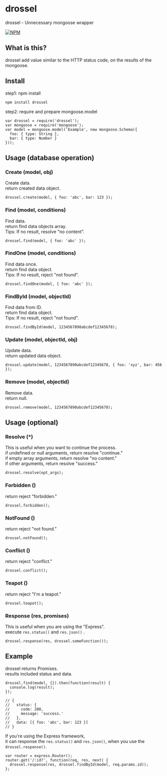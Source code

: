 # drossel
drossel - Unnecessary mongoose wrapper

[![NPM](https://nodei.co/npm/drossel.png)](https://nodei.co/npm/drossel/)

## What is this?
drossel add value similar to the HTTP status code, on the results of the mongoose.

## Install
step1: npm install
```
npm install drossel
```

step2: require and prepare mongoose.model
```
var drossel = require('drossel');
var mongoose = require('mongoose');
var model = mongoose.model('Example', new mongoose.Schema({
  foo: { type: String },
  bar: { type: Number }
}));
```

## Usage (database operation)

### Create (model, obj)
Create data.  
return created data object.
```
drossel.create(model, { foo: 'abc', bar: 123 });
```

### Find (model, conditions)
Find data.  
return find data objects array.  
Tips: If no result, resolve "no content".
```
drossel.find(model, { foo: 'abc' });
```

### FindOne (model, conditions)
Find data once.  
return find data object.  
Tips: If no result, reject "not found".
```
drossel.findOne(model, { foo: 'abc' });
```

### FindById (model, objectId)
Find data from ID.  
return find data object.  
Tips: If no result, reject "not found".
```
drossel.findById(model, 1234567890abcdef12345678);
```

### Update (model, objectId, obj)
Update data.  
return updated data object.
```
drossel.update(model, 1234567890abcdef12345678, { foo: 'xyz', bar: 456 });
```

### Remove (model, objectId)
Remove data.  
return null.
```
drossel.remove(model, 1234567890abcdef12345678);
```

## Usage (optional)

### Resolve (*)
This is useful when you want to continue the process.  
if undefined or null arguments, return resolve "continue."  
if empty array arguments, return resolve "no content."  
if other arguments, return resolve "success."
```
drossel.resolve(opt_args);
```

### Forbidden ()
return reject "forbidden."
```
drossel.forbidden();
```

### NotFound ()
return reject "not found."
```
drossel.notFound();
```

### Conflict ()
return reject "conflict."
```
drossel.conflict();
```

### Teapot ()
return reject "I'm a teapot."
```
drossel.teapot();
```

### Response (res, promises)
This is useful when you are using the "Express".  
execute `res.status()` and `res.json()` .
```
drossel.response(res, drossel.someFunction());
```

## Example
drossel returns Promises.  
results included status and data.
```
drossel.find(model, {}).then(function(result) {
  console.log(result);
});

// {
//   status: {
//     code: 200,
//     message: 'success.'
//   },
//   data: [{ foo: 'abc', bar: 123 }]
// }
```

If you're using the Express framework,  
it can response the `res.status()` and `res.json()`, when you use the `drossel.response()`.
```
var router = express.Router();
router.get('/:id?', function(req, res, next) {
  drossel.response(res, drossel.findById(model, req.params.id));
};
```
